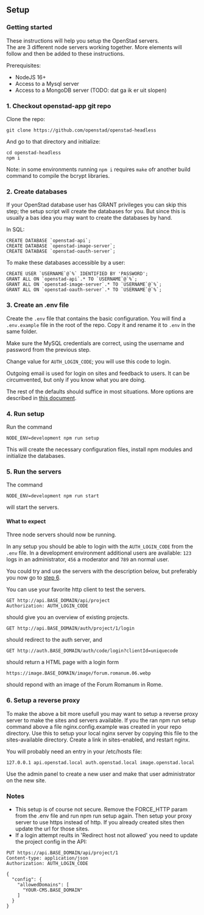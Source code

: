 ## Setup

### Getting started

These instructions will help you setup the OpenStad servers.  
The are 3 different node servers working together. More elements will follow and then be added to these instructions.

Prerequisites:
- NodeJS 16+
- Access to a Mysql server
- Access to a MongoDB server (TODO: dat ga ik er uit slopen)

### 1. Checkout openstad-app git repo

Clone the repo:
```
git clone https://github.com/openstad/openstad-headless
```

And go to that directory and initialize:
```
cd openstad-headless
npm i
```

Note: in some environments running `npm i` requires `make` ofr another build command to compile the bcrypt libraries.

### 2. Create databases

If  your OpenStad database user has GRANT privileges you can skip this step; the setup script will create the databases for you.
But since this is usually a bas idea you may want to create the databases by hand.

In SQL:
```
CREATE DATABASE `openstad-api`;
CREATE DATABASE `openstad-image-server`;
CREATE DATABASE `openstad-oauth-server`;
```
To make these databases accessible by a user:
```
CREATE USER `USERNAME`@`%` IDENTIFIED BY 'PASSWORD';
GRANT ALL ON `openstad-api`.* TO `USERNAME`@`%`;
GRANT ALL ON `openstad-image-server`.* TO `USERNAME`@`%`;
GRANT ALL ON `openstad-oauth-server`.* TO `USERNAME`@`%`;
```

### 3. Create an .env file
Create the `.env` file that contains the basic configuration. You will find a `.env.example` file in the root of the repo. Copy it and rename it to `.env` in the same folder.

Make sure the MySQL credentials are correct, using the username and password from the previous step.

Change value for `AUTH_LOGIN_CODE`; you will use this code to login.

Outgoing email is used for login on sites and feedback to users. It can be circumvented, but only if you know what you are doing.

The rest of the defaults should suffice in most situations. More options are described in [this document](setup-options.md).

### 4. Run setup
Run the command
```
NODE_ENV=development npm run setup
```
This will create the necessary configuration files, install npm modules and initialize the databases.

### 5. Run the servers
The command
```
NODE_ENV=development npm run start
```
will start the servers.

#### What to expect
Three node servers should now be running.

In any setup you should be able to login with the `AUTH_LOGIN_CODE` from the `.env` file. In a development environment additional users are available: `123` logs in an administrator, `456` a moderator and `789` an normal user.

You could try and use the servers with the description below, but preferably you now go to [step 6](#6-setup-a-reverse-proxy).

You can use your favorite http client to test the servers.
```
GET http://api.BASE_DOMAIN/api/project
Authorization: AUTH_LOGIN_CODE
```
should give you an overview of existing projects.

```
GET http://api.BASE_DOMAIN/auth/project/1/login
```
should redirect to the auth server, and
```
GET http://auth.BASE_DOMAIN/auth/code/login?clientId=uniquecode
```
should return a HTML page with a login form

```
https://image.BASE_DOMAIN/image/forum.romanum.06.webp
```
should repond with an image of the Forum Romanum in Rome.

### 6. Setup a reverse proxy
To make the above a bit more usefull you may want to setup a reverse proxy server to make the sites and servers available.
If you the ran npm run setup command above a file nginx.config.example was created in your repo directory. Use this to setup your local nginx server by copying this file to the sites-available directory. Create a link in sites-enabled, and restart nginx.

You will probably need an entry in your /etc/hosts file:  
```
127.0.0.1 api.openstad.local auth.openstad.local image.openstad.local
```
Use the admin panel to create a new user and make that user administrator on the new site.

### Notes
- This setup is of course not secure. Remove the FORCE_HTTP param from the .env file and run npm run setup again. Then setup your proxy server to use https instead of http. If you already created sites then update the url for those sites.
- If a login attempt reults in 'Redirect host not allowed' you need to update the project config in the API:
```
PUT https://api.BASE_DOMAIN/api/project/1
Content-type: application/json
Authorization: AUTH_LOGIN_CODE

{
  "config": {
    "allowedDomains": [
      "YOUR-CMS.BASE_DOMAIN"
    ]
  }
}
```
